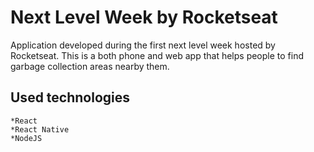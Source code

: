 # Next Level Week by Rocketseat

Application developed during the first next level week hosted by Rocketseat.
This is a both phone and web app that helps people to find garbage collection areas nearby them.

## Used technologies
    *React
    *React Native
    *NodeJS
